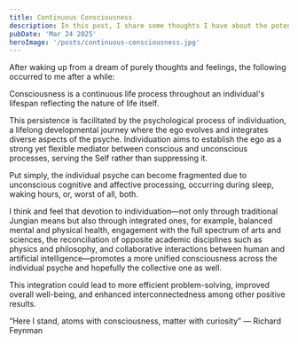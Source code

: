 ```yaml
---
title: Continuous Consciousness
description: In this post, I share some thoughts I have about the potential for consciousness to always be the driving process of the human psyche regardless of conscious or unconcious states.
pubDate: 'Mar 24 2025'
heroImage: '/posts/continuous-consciousness.jpg'
---
```

After waking up from a dream of purely thoughts and feelings, the following occurred to me after a while:

Consciousness is a continuous life process throughout an individual's lifespan reflecting the nature of life itself.

This persistence is facilitated by the psychological process of individuation, a lifelong developmental journey where the ego evolves and integrates diverse aspects of the psyche. Individuation aims to establish the ego as a strong yet flexible mediator between conscious and unconscious processes, serving the Self rather than suppressing it.

Put simply, the individual psyche can become fragmented due to unconscious cognitive and affective processing, occurring during sleep, waking hours, or, worst of all, both.

I think and feel that devotion to individuation—not only through traditional Jungian means but also through integrated ones, for example, balanced mental and physical health, engagement with the full spectrum of arts and sciences, the reconciliation of opposite academic disciplines such as physics and philosophy, and collaborative interactions between human and artificial intelligence—promotes a more unified consciousness across the individual psyche and hopefully the collective one as well. 

This integration could lead to more efficient problem-solving, improved overall well-being, and enhanced interconnectedness among other positive results.

“Here I stand, atoms with consciousness, matter with curiosity” — Richard Feynman